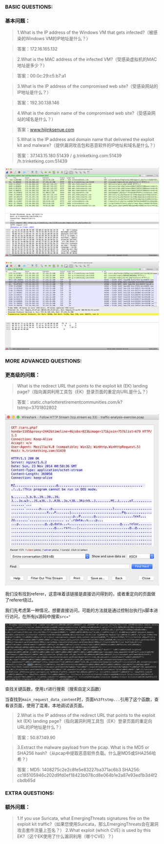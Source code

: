 ### BASIC QUESTIONS:
### 基本问题：

>1.What is the IP address of the Windows VM that gets infected?（被感染的Windows VM的IP地址是什么？）

>答案：172.16.165.132

>2.What is the MAC address of the infected VM?（受感染虚拟机的MAC地址是多少？）

>答案：00:0c:29:c5:b7:a1

>3.What is the IP address of the compromised web site?（受感染网站的IP地址是什么？）

>答案：192.30.138.146

>4.What is the domain name of the compromised web site?（受感染网站的域名是什么？）

>答案：www.hijinksenue.com

>5.What is the IP address and domain name that delivered the exploit kit and malware?（提供漏洞攻击包和恶意软件的IP地址和域名是什么？）

>答案：37.143.15.180:51439 / g.trinketking.com:51439 /h.trinketking.com:51439

![](./pic/2019-07-18-19-21-51.png)

![](./pic/2019-07-18-19-24-04.png)


### MORE ADVANCED QUESTIONS:
### 更高级的问题：

>What is the redirect URL that points to the exploit kit (EK) landing page?（指向漏洞利用工具包（EK）登录页面的重定向URL是什么？）

>答案：static.charlotteretirementcommunities.com/k?tstmp=3701802802

![](./pic/2019-07-19-09-13-13.png)

我们没有找到referer，这意味着该链接是直接访问得到的，或者重定向的页面做了referer绕过。

我们先考虑第一种情况，想要直接访问，可能的方法就是通过控制台执行js脚本进行访问，在所有js源码中搜索`src="`

![](./pic/2019-07-19-09-20-35.png)

查找关键函数，使用`if`进行搜索（搜索自定义函数）

当查找到`main_request_data_content`时，页面`k%3ftstmp...`引用了这个函数，查看该页面，使用了混淆，本地调试该页面。


>2.What is the IP address of the redirect URL that points to the exploit kit (EK) landing page?（指向漏洞利用工具包（EK）登录页面的重定向URL的IP地址是什么？）

>答案：50.87.149.90


>3.Extract the malware payload from the pcap.  What is the MD5 or SHA256 hash?（从pcap中提取恶意软件负载。什么是MD5或SHA256哈希？）

>答案：MD5: 1408275c2e2c8fe5e83227ba371ac6b3
SHA256: cc185105946c202d9fd0ef18423b078cd8e064b1e2a87e93ed1b3d4f2cbdb65d

### EXTRA QUESTIONS:
### 额外问题：

>1.If you use Suricata, what EmergingThreats signatures fire on the exploit kit traffic?（如果您使用Suricata，那么EmergingThreats会在漏洞攻击套件流量上签名？）
>2.What exploit (which CVE) is used by this EK?（这个EK使用了什么漏洞利用（哪个CVE）？）
